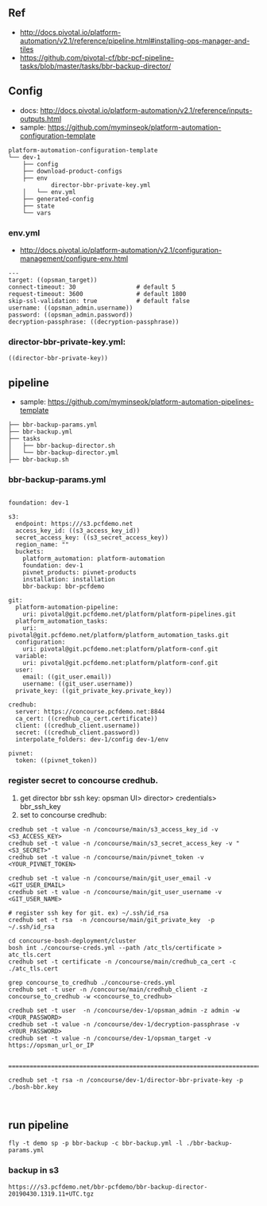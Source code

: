 ## Ref
- http://docs.pivotal.io/platform-automation/v2.1/reference/pipeline.html#installing-ops-manager-and-tiles
- https://github.com/pivotal-cf/bbr-pcf-pipeline-tasks/blob/master/tasks/bbr-backup-director/

## Config
- docs: http://docs.pivotal.io/platform-automation/v2.1/reference/inputs-outputs.html
- sample: https://github.com/myminseok/platform-automation-configuration-template
```
platform-automation-configuration-template
└── dev-1
    ├── config
    ├── download-product-configs
    ├── env
            director-bbr-private-key.yml
    │   └── env.yml
    ├── generated-config
    ├── state
    └── vars

```

### env.yml
- http://docs.pivotal.io/platform-automation/v2.1/configuration-management/configure-env.html
```
---
target: ((opsman_target))
connect-timeout: 30                 # default 5
request-timeout: 3600               # default 1800
skip-ssl-validation: true           # default false
username: ((opsman_admin.username))
password: ((opsman_admin.password))
decryption-passphrase: ((decryption-passphrase))
```

### director-bbr-private-key.yml:  
```
((director-bbr-private-key))
```


## pipeline
- sample: https://github.com/myminseok/platform-automation-pipelines-template
```
├── bbr-backup-params.yml
├── bbr-backup.yml
├── tasks
│   ├── bbr-backup-director.sh
│   └── bbr-backup-director.yml
├── bbr-backup.sh
```

### bbr-backup-params.yml
```

foundation: dev-1

s3:
  endpoint: https:///s3.pcfdemo.net
  access_key_id: ((s3_access_key_id))
  secret_access_key: ((s3_secret_access_key))
  region_name: ""
  buckets:
    platform_automation: platform-automation
    foundation: dev-1
    pivnet_products: pivnet-products
    installation: installation
    bbr-backup: bbr-pcfdemo

git:
  platform-automation-pipeline:
    uri: pivotal@git.pcfdemo.net/platform/platform-pipelines.git
  platform_automation_tasks:
    uri: pivotal@git.pcfdemo.net/platform/platform_automation_tasks.git
  configuration:
    uri: pivotal@git.pcfdemo.net:platform/platform-conf.git
  variable:
    uri: pivotal@git.pcfdemo.net:platform/platform-conf.git
  user: 
    email: ((git_user.email))
    username: ((git_user.username))
  private_key: ((git_private_key.private_key))

credhub:
  server: https://concourse.pcfdemo.net:8844
  ca_cert: ((credhub_ca_cert.certificate))
  client: ((credhub_client.username))
  secret: ((credhub_client.password))
  interpolate_folders: dev-1/config dev-1/env

pivnet: 
  token: ((pivnet_token))

```

###  register secret to concourse credhub.
1. get director bbr ssh key: opsman UI> director> credentials> bbr_ssh_key
1. set to concourse credhub:  

```
credhub set -t value -n /concourse/main/s3_access_key_id -v <S3_ACCESS_KEY>
credhub set -t value -n /concourse/main/s3_secret_access_key -v "<S3_SECRET>"
credhub set -t value -n /concourse/main/pivnet_token -v <YOUR_PIVNET_TOKEN>

credhub set -t value -n /concourse/main/git_user_email -v <GIT_USER_EMAIL>
credhub set -t value -n /concourse/main/git_user_username -v <GIT_USER_NAME>

# register ssh key for git. ex) ~/.ssh/id_rsa
credhub set -t rsa  -n /concourse/main/git_private_key  -p ~/.ssh/id_rsa 
 
cd concourse-bosh-deployment/cluster
bosh int ./concourse-creds.yml --path /atc_tls/certificate > atc_tls.cert
credhub set -t certificate -n /concourse/main/credhub_ca_cert -c ./atc_tls.cert

grep concourse_to_credhub ./concourse-creds.yml
credhub set -t user -n /concourse/main/credhub_client -z concourse_to_credhub -w <concourse_to_credhub>

credhub set -t user  -n /concourse/dev-1/opsman_admin -z admin -w <YOUR_PASSWORD>
credhub set -t value -n /concourse/dev-1/decryption-passphrase -v <YOUR_PASSWORD>
credhub set -t value -n /concourse/dev-1/opsman_target -v https://opsman_url_or_IP


===================================================================================

credhub set -t rsa -n /concourse/dev-1/director-bbr-private-key -p ./bosh-bbr.key



```

## run pipeline
```
fly -t demo sp -p bbr-backup -c bbr-backup.yml -l ./bbr-backup-params.yml
```

### backup in s3
```
https:///s3.pcfdemo.net/bbr-pcfdemo/bbr-backup-director-20190430.1319.11+UTC.tgz
```
